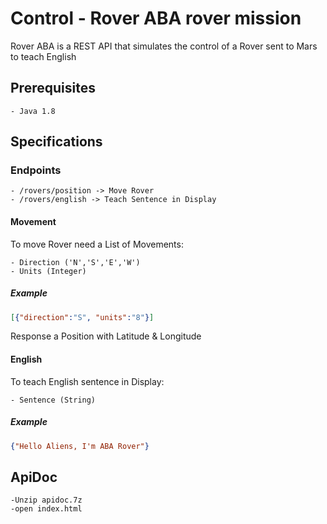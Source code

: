 # Control - Rover ABA rover mission

Rover ABA is a REST API that simulates the control of a Rover sent to Mars to teach English

## Prerequisites
	- Java 1.8
## Specifications
### Endpoints
	- /rovers/position -> Move Rover
	- /rovers/english -> Teach Sentence in Display
#### Movement
To move Rover need a List of Movements:

	- Direction ('N','S','E','W')
	- Units (Integer)

##### Example
```json
[{"direction":"S", "units":"8"}]
```
	
Response a Position with Latitude & Longitude

#### English
To teach English sentence in Display:

	- Sentence (String)

##### Example
```json
{"Hello Aliens, I'm ABA Rover"}
```

## ApiDoc
	-Unzip apidoc.7z
	-open index.html
